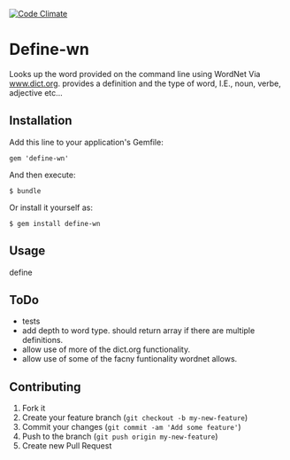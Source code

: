 [![Code Climate](https://codeclimate.com/badge.png)](https://codeclimate.com/github/robie1373/define)
# Define-wn

Looks up the word provided on the command line using WordNet Via www.dict.org. provides a definition and the type of word, I.E., noun, verbe, adjective etc...

## Installation

Add this line to your application's Gemfile:

    gem 'define-wn'

And then execute:

    $ bundle

Or install it yourself as:

    $ gem install define-wn

## Usage

define <word>

## ToDo

* tests
* add depth to word type. should return array if there are multiple definitions.
* allow use of more of the dict.org functionality.
* allow use of some of the facny funtionality wordnet allows. 

## Contributing

1. Fork it
2. Create your feature branch (`git checkout -b my-new-feature`)
3. Commit your changes (`git commit -am 'Add some feature'`)
4. Push to the branch (`git push origin my-new-feature`)
5. Create new Pull Request
